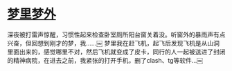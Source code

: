 # [梦里梦外](https://github.com/zfy68/gitblog/issues/78)

深夜被打雷声惊醒，习惯性起来检查卧室厕所阳台窗关着没。听窗外的暴雨声有点兴奋，但回想到刚才的梦，我……￼ 梦里我在赶飞机，起飞后发现飞机是从山洞里面出来的，感觉哪里不对，然后飞机就变成了皮卡，同行的人一起被送进了封闭的精神病院，在进去之前，我紧张的打开手机，删了clash、tg等软件…￼
